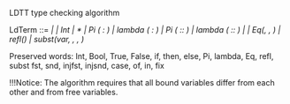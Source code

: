 LDTT type checking algorithm

LdTerm ::= <var> | <num> | Int | <term> * <term>
         | Pi (<var> : <term>) <term> 
         | lambda (<var> : <term>)  <term>
         | Pi (<var> :: <term>) <term>
         | lambda (<var> :: <term>) <term>
         | <term> <term>
         | Eq(<term>, <term>, <term>)
         | refl(<term>)
         | subst(var, <term>, <term>, <term>)

Preserved words:
    Int, Bool, True, False, if, then, else, Pi, lambda, Eq, refl, subst
    fst, snd, injfst, injsnd, case, of, in, fix

!!!Notice: The algorithm requires that all bound variables differ from each 
other and from free variables.
